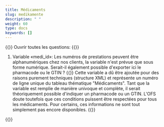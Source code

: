 ```yaml
---
title: Médicaments 
slug: medikamente
description: " "
weight: 60
type: docs
keywords: []
---
```


{{<faqBlock>}}
Ouvrir toutes les questions: {{<collapsibleGroupCommand groupId="medikamente">}}

1. Variable «medi_id»: Les numéros de prestations peuvent être alphanumériques chez nos clients, la variable n'est prévue que sous forme numérique. Serait-il également possible d'exporter ici le pharmacode ou le GTIN ?
{{<collapsibleBlock groupId="medikamente">}}
Cette variable a dû être ajoutée pour des raisons purement techniques (structure XML) et représente un numéro de ligne unique du tableau thématique "Médicaments". Tant que la variable est remplie de manière univoque et complète, il serait théoriquement possible d'indiquer un pharmacode ou un GTIN. L'OFS doute toutefois que ces conditions puissent être respectées pour tous les médicaments. Pour certains, ces informations ne sont tout simplement pas encore disponibles.
{{</collapsibleBlock>}}

{{</faqBlock>}}